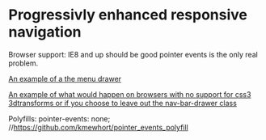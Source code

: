 Progressivly enhanced responsive navigation
===
Browser support: IE8 and up should be good pointer events is the only real problem.

[An example of a the menu drawer](http://andreasheiberg.github.io/nav.js/nav-drawer.html)

[An example of what would happen on browsers with no support for css3 3dtransforms or if you choose to leave out the nav-bar-drawer class](http://andreasheiberg.github.io/nav.js/nav.html)

Polyfills:
pointer-events: none; //https://github.com/kmewhort/pointer_events_polyfill